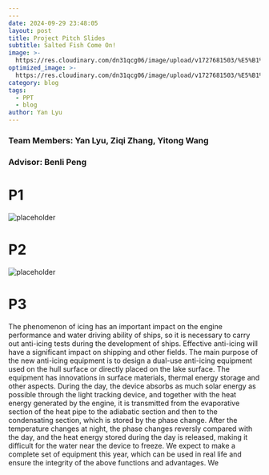```yaml
---
---
date: 2024-09-29 23:48:05
layout: post
title: Project Pitch Slides
subtitle: Salted Fish Come On!
image: >-
  https://res.cloudinary.com/dn31qcg06/image/upload/v1727681503/%E5%B1%8F%E5%B9%95%E6%88%AA%E5%9B%BE_2024-09-30_153108_dr2jaf.png
optimized_image: >-
  https://res.cloudinary.com/dn31qcg06/image/upload/v1727681503/%E5%B1%8F%E5%B9%95%E6%88%AA%E5%9B%BE_2024-09-30_153108_dr2jaf.png
category: blog
tags:
  - PPT
  - blog
author: Yan Lyu
---
```


### Team Members: Yan Lyu, Ziqi Zhang, Yitong Wang
### Advisor: Benli Peng

# P1
![placeholder](https://res.cloudinary.com/dn31qcg06/image/upload/v1727681503/%E5%B1%8F%E5%B9%95%E6%88%AA%E5%9B%BE_2024-09-30_153108_dr2jaf.png)
 

# P2
![placeholder](https://res.cloudinary.com/dn31qcg06/image/upload/v1727682929/%E5%B1%8F%E5%B9%95%E6%88%AA%E5%9B%BE_2024-09-30_155505_yruwdi.png)

# P3
The phenomenon of icing has an important impact on the engine performance and water driving ability of ships, so it is necessary to carry out anti-icing tests during the development of ships. Effective anti-icing will have a significant impact on shipping and other fields. The main purpose of the new anti-icing equipment is to design a dual-use anti-icing equipment used on the hull surface or directly placed on the lake surface. The equipment has innovations in surface materials, thermal energy storage and other aspects. During the day, the device absorbs as much solar energy as possible through the light tracking device, and together with the heat energy generated by the engine, it is transmitted from the evaporative section of the heat pipe to the adiabatic section and then to the condensating section, which is stored by the phase change. After the temperature changes at night, the phase changes reversly compared with the day, and the heat energy stored during the day is released, making it difficult for the water near the device to freeze. We expect to make a complete set of equipment this year, which can be used in real life and ensure the integrity of the above functions and advantages. We 










